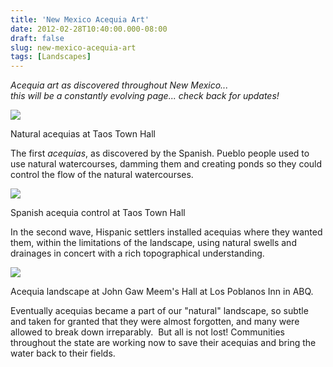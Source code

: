 ```yaml
---
title: 'New Mexico Acequia Art'
date: 2012-02-28T10:40:00.000-08:00
draft: false
slug: new-mexico-acequia-art
tags: [Landscapes]
---
```


  
_Acequia art as discovered throughout New Mexico..._  
_this will be a constantly evolving page... check back for updates!_  
  

![](/images/blog/legacy/P1010403+%28Medium%29.JPG)

Natural acequias at Taos Town Hall

  

  

  
  
The first _acequias_, as discovered by the Spanish. Pueblo people used to use natural watercourses, damming them and creating ponds so they could control the flow of the natural watercourses.  
  

![](/images/blog/legacy/P1010402+%28Medium%29.JPG)

Spanish acequia control at Taos Town Hall

In the second wave, Hispanic settlers installed acequias where they wanted them, within the limitations of the landscape, using natural swells and drainages in concert with a rich topographical understanding.  
  
  

![](/images/blog/legacy/IMG_0141+%28Medium%29.JPG)

Acequia landscape at John Gaw Meem's Hall at Los Poblanos Inn in ABQ.

Eventually acequias became a part of our "natural" landscape, so subtle and taken for granted that they were almost forgotten, and many were allowed to break down irreparably.  But all is not lost! Communities throughout the state are working now to save their acequias and bring the water back to their fields.